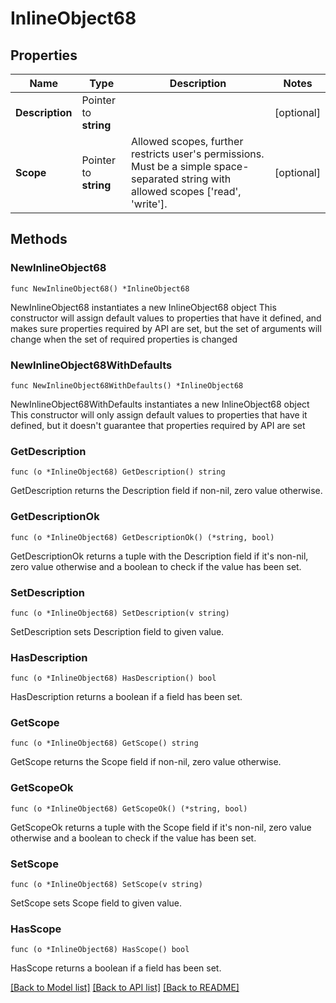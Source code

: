 # InlineObject68

## Properties

Name | Type | Description | Notes
------------ | ------------- | ------------- | -------------
**Description** | Pointer to **string** |  | [optional] 
**Scope** | Pointer to **string** | Allowed scopes, further restricts user&#39;s permissions. Must be a simple space-separated string with allowed scopes [&#39;read&#39;, &#39;write&#39;]. | [optional] 

## Methods

### NewInlineObject68

`func NewInlineObject68() *InlineObject68`

NewInlineObject68 instantiates a new InlineObject68 object
This constructor will assign default values to properties that have it defined,
and makes sure properties required by API are set, but the set of arguments
will change when the set of required properties is changed

### NewInlineObject68WithDefaults

`func NewInlineObject68WithDefaults() *InlineObject68`

NewInlineObject68WithDefaults instantiates a new InlineObject68 object
This constructor will only assign default values to properties that have it defined,
but it doesn't guarantee that properties required by API are set

### GetDescription

`func (o *InlineObject68) GetDescription() string`

GetDescription returns the Description field if non-nil, zero value otherwise.

### GetDescriptionOk

`func (o *InlineObject68) GetDescriptionOk() (*string, bool)`

GetDescriptionOk returns a tuple with the Description field if it's non-nil, zero value otherwise
and a boolean to check if the value has been set.

### SetDescription

`func (o *InlineObject68) SetDescription(v string)`

SetDescription sets Description field to given value.

### HasDescription

`func (o *InlineObject68) HasDescription() bool`

HasDescription returns a boolean if a field has been set.

### GetScope

`func (o *InlineObject68) GetScope() string`

GetScope returns the Scope field if non-nil, zero value otherwise.

### GetScopeOk

`func (o *InlineObject68) GetScopeOk() (*string, bool)`

GetScopeOk returns a tuple with the Scope field if it's non-nil, zero value otherwise
and a boolean to check if the value has been set.

### SetScope

`func (o *InlineObject68) SetScope(v string)`

SetScope sets Scope field to given value.

### HasScope

`func (o *InlineObject68) HasScope() bool`

HasScope returns a boolean if a field has been set.


[[Back to Model list]](../README.md#documentation-for-models) [[Back to API list]](../README.md#documentation-for-api-endpoints) [[Back to README]](../README.md)



